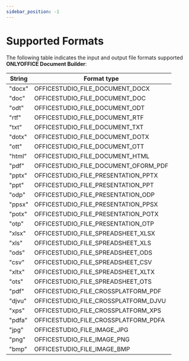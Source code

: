 ```yaml
---
sidebar_position: -1
---
```


# Supported Formats

The following table indicates the input and output file formats supported **ONLYOFFICE Document Builder**:


| String | Format type                             |
| ------ | --------------------------------------- |
| "docx" | OFFICESTUDIO\_FILE\_DOCUMENT\_DOCX      |
| "doc"  | OFFICESTUDIO\_FILE\_DOCUMENT\_DOC       |
| "odt"  | OFFICESTUDIO\_FILE\_DOCUMENT\_ODT       |
| "rtf"  | OFFICESTUDIO\_FILE\_DOCUMENT\_RTF       |
| "txt"  | OFFICESTUDIO\_FILE\_DOCUMENT\_TXT       |
| "dotx" | OFFICESTUDIO\_FILE\_DOCUMENT\_DOTX      |
| "ott"  | OFFICESTUDIO\_FILE\_DOCUMENT\_OTT       |
| "html" | OFFICESTUDIO\_FILE\_DOCUMENT\_HTML      |
| "pdf"  | OFFICESTUDIO\_FILE\_DOCUMENT\_OFORM\_PDF|
| "pptx" | OFFICESTUDIO\_FILE\_PRESENTATION\_PPTX  |
| "ppt"  | OFFICESTUDIO\_FILE\_PRESENTATION\_PPT   |
| "odp"  | OFFICESTUDIO\_FILE\_PRESENTATION\_ODP   |
| "ppsx" | OFFICESTUDIO\_FILE\_PRESENTATION\_PPSX  |
| "potx" | OFFICESTUDIO\_FILE\_PRESENTATION\_POTX  |
| "otp"  | OFFICESTUDIO\_FILE\_PRESENTATION\_OTP   |
| "xlsx" | OFFICESTUDIO\_FILE\_SPREADSHEET\_XLSX   |
| "xls"  | OFFICESTUDIO\_FILE\_SPREADSHEET\_XLS    |
| "ods"  | OFFICESTUDIO\_FILE\_SPREADSHEET\_ODS    |
| "csv"  | OFFICESTUDIO\_FILE\_SPREADSHEET\_CSV    |
| "xltx" | OFFICESTUDIO\_FILE\_SPREADSHEET\_XLTX   |
| "ots"  | OFFICESTUDIO\_FILE\_SPREADSHEET\_OTS    |
| "pdf"  | OFFICESTUDIO\_FILE\_CROSSPLATFORM\_PDF  |
| "djvu" | OFFICESTUDIO\_FILE\_CROSSPLATFORM\_DJVU |
| "xps"  | OFFICESTUDIO\_FILE\_CROSSPLATFORM\_XPS  |
| "pdfa" | OFFICESTUDIO\_FILE\_CROSSPLATFORM\_PDFA |
| "jpg"  | OFFICESTUDIO\_FILE\_IMAGE\_JPG          |
| "png"  | OFFICESTUDIO\_FILE\_IMAGE\_PNG          |
| "bmp"  | OFFICESTUDIO\_FILE\_IMAGE\_BMP          |
